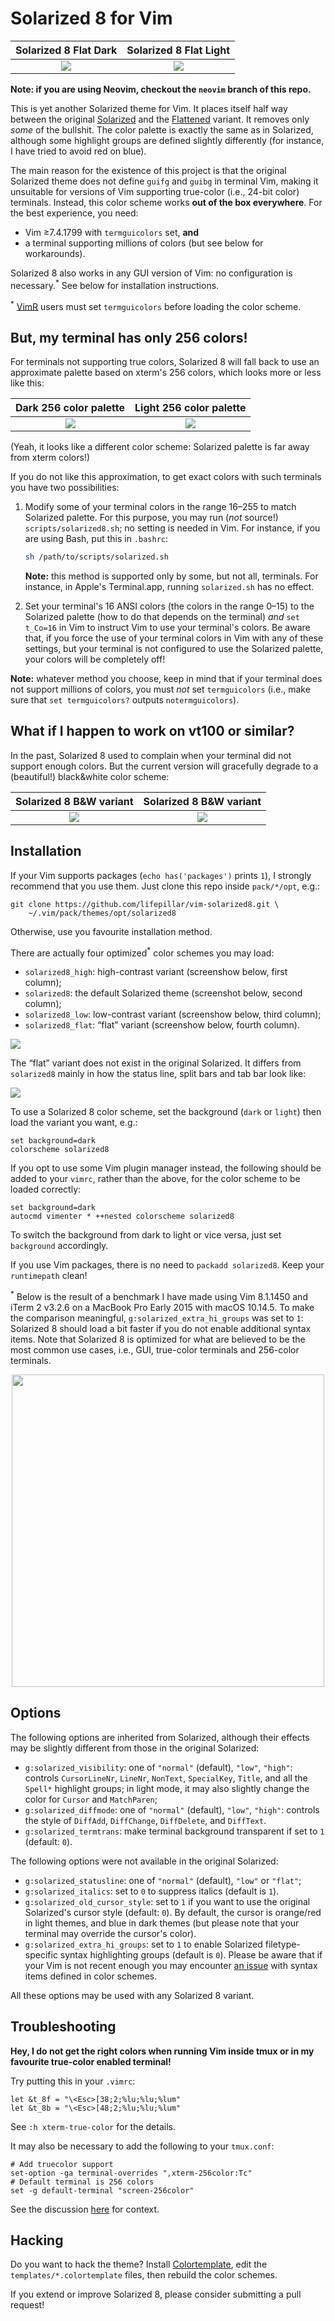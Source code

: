 # Solarized 8 for Vim

Solarized 8 Flat Dark      |  Solarized 8 Flat Light
:-------------------------:|:-------------------------:
![](https://raw.github.com/lifepillar/Resources/master/solarized8/solarized8_dark_flat.png)  |  ![](https://raw.github.com/lifepillar/Resources/master/solarized8/solarized8_light_flat.png)

**Note: if you are using Neovim, checkout the `neovim` branch of this repo.**

This is yet another Solarized theme for Vim. It places itself half way between
the original [Solarized](https://github.com/altercation/vim-colors-solarized)
and the [Flattened](https://github.com/romainl/flattened) variant. It
removes only *some* of the bullshit. The color palette is exactly the same as
in Solarized, although some highlight groups are defined slightly
differently (for instance, I have tried to avoid red on blue).

The main reason for the existence of this project is that the original Solarized
theme does not define `guifg` and `guibg` in terminal Vim, making it unsuitable
for versions of Vim supporting true-color (i.e., 24-bit color) terminals.
Instead, this color scheme works **out of the box everywhere**. For the best
experience, you need:

- Vim ≥7.4.1799 with `termguicolors` set, **and**
- a terminal supporting millions of colors (but see below for workarounds).

Solarized 8 also works in any GUI version of Vim: no configuration is
necessary.<sup>*</sup> See below for installation instructions.

<sup>*</sup> [VimR](https://github.com/qvacua/vimr) users must set
`termguicolors` before loading the color scheme.


## But, my terminal has only 256 colors!

For terminals not supporting true colors, Solarized 8 will fall back to use an
approximate palette based on xterm's 256 colors, which looks more or less like
this:

Dark 256 color palette     |  Light 256 color palette
:-------------------------:|:-------------------------:
![](https://raw.github.com/lifepillar/Resources/master/solarized8/solarized8_dark_256.png)  |  ![](https://raw.github.com/lifepillar/Resources/master/solarized8/solarized8_light_256.png)

(Yeah, it looks like a different color scheme: Solarized palette is far away
from xterm colors!)

If you do not like this approximation, to get exact colors with such terminals
you have two possibilities:

1. Modify some of your terminal colors in the range 16–255 to match Solarized
   palette. For this purpose, you may run (*not* source!)
   `scripts/solarized8.sh`; no setting is needed in Vim. For instance, if you
   are using Bash, put this in `.bashrc`:

   ```sh
   sh /path/to/scripts/solarized.sh
   ```

   **Note:** this method is supported only by some, but not all, terminals. For
   instance, in Apple's Terminal.app, running `solarized.sh` has no effect.

2. Set your terminal's 16 ANSI colors (the colors in the range 0–15) to the
   Solarized palette (how to do that depends on the terminal) *and* `set
   t_Co=16` in Vim to instruct Vim to use your terminal's colors. Be aware
   that, if you force the use of your terminal colors in Vim with any of these
   settings, but your terminal is not configured to use the Solarized palette,
   your colors will be completely off!

**Note:** whatever method you choose, keep in mind that if your terminal does
not support millions of colors, you must *not* set `termguicolors` (i.e., make
sure that `set termguicolors?` outputs `notermguicolors`).


## What if I happen to work on vt100 or similar?

In the past, Solarized 8 used to complain when your terminal did not support
enough colors. But the current version will gracefully degrade to a (beautiful!)
black&white color scheme:

Solarized 8 B&W variant    | Solarized 8 B&W variant
:-------------------------:|:-------------------------:
![](https://raw.github.com/lifepillar/Resources/master/solarized8/solarized8_bw.png)  |  ![](https://raw.github.com/lifepillar/Resources/master/solarized8/solarized8_bw_solarized.png)


## Installation

If your Vim supports packages (`echo has('packages')` prints `1`), I strongly
recommend that you use them. Just clone this repo inside `pack/*/opt`, e.g.:

    git clone https://github.com/lifepillar/vim-solarized8.git \
        ~/.vim/pack/themes/opt/solarized8

Otherwise, use you favourite installation method.

There are actually four optimized<sup>*</sup> color schemes you may load:

- `solarized8_high`: high-contrast variant (screenshow below, first column);
- `solarized8`: the default Solarized theme (screenshot below, second column);
- `solarized8_low`: low-contrast variant (screenshow below, third column);
- `solarized8_flat`: “flat” variant (screenshow below, fourth column).

![](https://raw.github.com/lifepillar/Resources/master/solarized8/solarized8-variants.png)

The “flat” variant does not exist in the original Solarized. It differs from
`solarized8` mainly in how the status line, split bars and tab bar look like:

![](https://raw.github.com/lifepillar/Resources/master/solarized8/solarized8-normal-vs-flat.png)

To use a Solarized 8 color scheme, set the background (`dark` or `light`) then
load the variant you want, e.g.:

```vim
set background=dark
colorscheme solarized8
```

If you opt to use some Vim plugin manager instead, the following should be
added to your `vimrc`, rather than the above, for the color scheme to be loaded
correctly:

```vim
set background=dark
autocmd vimenter * ++nested colorscheme solarized8
```

To switch the background from dark to light or vice versa, just set `background`
accordingly.

If you use Vim packages, there is no need to `packadd solarized8`. Keep your
`runtimepath` clean!

<sup>*</sup> Below is the result of a benchmark I have made using Vim 8.1.1450
 and iTerm 2 v3.2.6 on a MacBook Pro Early 2015 with macOS 10.14.5. To make the
 comparison meaningful, `g:solarized_extra_hi_groups` was set to `1`: Solarized
 8 should load a bit faster if you do not enable additional syntax items. Note
 that Solarized 8 is optimized for what are believed to be the most common use
 cases, i.e., GUI, true-color terminals and 256-color terminals.

<p align="center">
<img width="500" src="https://raw.github.com/lifepillar/Resources/master/solarized8/load_time.png">
</p>


## Options

The following options are inherited from Solarized, although their effects may
be slightly different from those in the original Solarized:

- `g:solarized_visibility`: one of `"normal"` (default), `"low"`, `"high"`:
  controls `CursorLineNr`, `LineNr`, `NonText`, `SpecialKey`, `Title`, and all
  the `Spell*` highlight groups; in light mode, it may also slightly change the
  color for `Cursor` and `MatchParen`;
- `g:solarized_diffmode`: one of `"normal"` (default), `"low"`, `"high"`: controls the style of `DiffAdd`, `DiffChange`, `DiffDelete`, and `DiffText`.
- `g:solarized_termtrans`: make terminal background transparent if set to `1`
  (default: `0`).

The following options were not available in the original Solarized:

- `g:solarized_statusline`: one of `"normal"` (default), `"low"` or `"flat"`;
- `g:solarized_italics`: set to `0` to suppress italics (default is `1`).
- `g:solarized_old_cursor_style`: set to `1` if you want to use the original
  Solarized's cursor style (default: `0`). By default, the cursor is orange/red
  in light themes, and blue in dark themes (but please note that your terminal
  may override the cursor's color).
- `g:solarized_extra_hi_groups`: set to `1` to enable Solarized
  filetype-specific syntax highlighting groups (default is `0`). Please be
  aware that if your Vim is not recent enough you may encounter [an
  issue](https://github.com/vim/vim/issues/4405) with syntax items defined in
  color schemes.

All these options may be used with any Solarized 8 variant.


## Troubleshooting

**Hey, I do not get the right colors when running Vim inside tmux or in my
favourite true-color enabled terminal!**

Try putting this in your `.vimrc`:

```viml
let &t_8f = "\<Esc>[38;2;%lu;%lu;%lum"
let &t_8b = "\<Esc>[48;2;%lu;%lu;%lum"
```

See `:h xterm-true-color` for the details.

It may also be necessary to add the following to your `tmux.conf`:

```
# Add truecolor support
set-option -ga terminal-overrides ",xterm-256color:Tc"
# Default terminal is 256 colors
set -g default-terminal "screen-256color"
```

See the discussion [here](https://github.com/lifepillar/vim-solarized8/issues/4#issuecomment-985416964) for context.


## Hacking

Do you want to hack the theme? Install
[Colortemplate](https://github.com/lifepillar/vim-colortemplate), edit the
`templates/*.colortemplate` files, then rebuild the color schemes.

If you extend or improve Solarized 8, please consider submitting a pull request!

